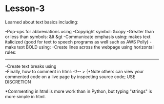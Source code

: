 # Lesson-3

Learned about text basics including:

-Pop-ups for abbreviations using <abbr title=""></abbr>
-Copyright symbol: &copy
-Greater than or less than symbols: &lt &gt
-Communicate emphasis using: <em></em> makes text italicized (good for text to speech programs as well such as AWS Polly)
-make text BOLD using: <strong></strong>
-Create lines across the webpage using horizontal rules: <hr>
-Create text breaks using <br>
-Finally, how to comment in html: <!-- > (*Note others can view your commented code on a live page by inspecting source code; USE DISCRETION

*Commenting in html is more work than in Python, but typing "strings" is more simple in html.
